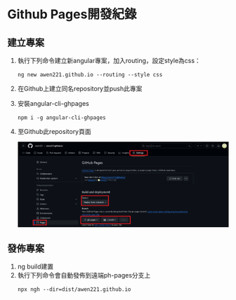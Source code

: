 # Github Pages開發紀錄
## 建立專案
1.  執行下列命令建立新angular專案，加入routing，設定style為css：
    ```
    ng new awen221.github.io --routing --style css
    ```
1.  在Github上建立同名repository並push此專案
1.  安裝angular-cli-ghpages
    ```
    npm i -g angular-cli-ghpages
    ```
1.  至Github此repository頁面
    
    ![Alt text](/development-record.resource/pages%20setting.png)

## 發佈專案
1.  ng build建置
1.  執行下列命令會自動發佈到遠端ph-pages分支上
    ```
    npx ngh --dir=dist/awen221.github.io
    ```


